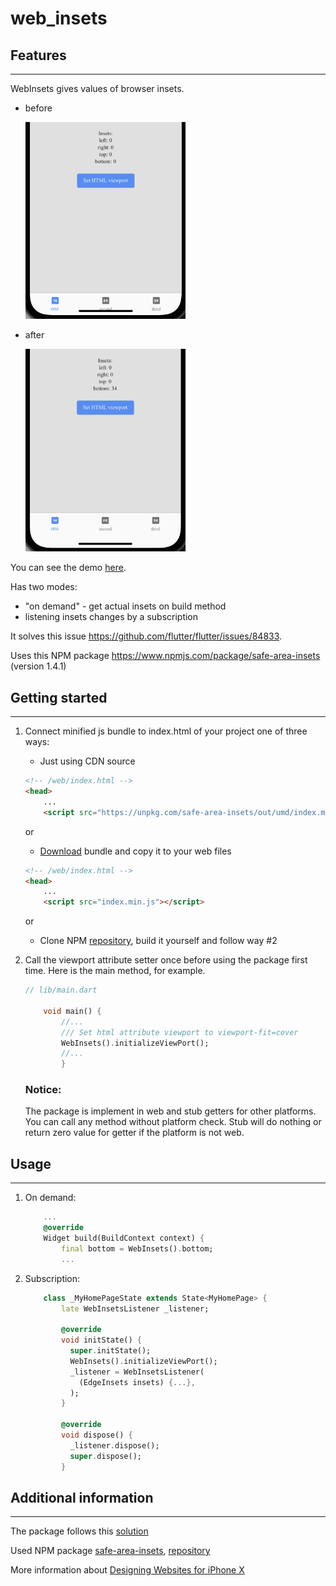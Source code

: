 # web_insets

## Features
***
WebInsets gives values of browser insets.

* before

    <img src="public/before.png" alt="before" width="256"/>

* after

    <img src="public/after.png" alt="after" width="256"/>

You can see the demo [here](https://andx2.github.io/web_insets). 

Has two modes:
* "on demand" - get actual insets on build method
* listening insets changes by a subscription

It solves this issue https://github.com/flutter/flutter/issues/84833. 

Uses this NPM package https://www.npmjs.com/package/safe-area-insets (version 1.4.1)

## Getting started
***
1. Connect minified js bundle to index.html of your project one of three ways:
    * Just using CDN source
    ```html
    <!-- /web/index.html -->
    <head>
        ...
        <script src="https://unpkg.com/safe-area-insets/out/umd/index.min.js"></script>
    ```
    or 

    * <p><a href="https://github.com/AndX2/web_insets/blob/master/js/index.min.js.zip" download>Download</a> bundle and copy it to your web files
    ```html
    <!-- /web/index.html -->
    <head>
        ...
        <script src="index.min.js"></script>
    ```

    or 

    * Clone NPM [repository](https://github.com/zhetengbiji/safeAreaInsets.git), build it yourself and follow way #2 

2. Call the viewport attribute setter once before using the package first time. Here is the main method, for example.
    ```dart
    // lib/main.dart

        void main() {
            //...
            /// Set html attribute viewport to viewport-fit=cover
            WebInsets().initializeViewPort();
            //...
            }
    ```
    ### Notice:
    The package is implement in web and stub getters for other platforms. You can call any method without platform check. Stub will do nothing or return zero value for getter if the platform is not web. 

## Usage
***
1. On demand:
    ```dart
        ...
        @override
        Widget build(BuildContext context) {
            final bottom = WebInsets().bottom;
            ...
    ```
2. Subscription:
    ```dart
        class _MyHomePageState extends State<MyHomePage> {
            late WebInsetsListener _listener;

            @override
            void initState() {
              super.initState();
              WebInsets().initializeViewPort();
              _listener = WebInsetsListener(
                (EdgeInsets insets) {...},
              );
            }

            @override
            void dispose() {
              _listener.dispose();
              super.dispose();
            }

    ```

## Additional information
***
The package follows this [solution](https://github.com/flutter/flutter/issues/84833#issuecomment-890540239)

Used NPM package [safe-area-insets](https://www.npmjs.com/package/safe-area-insets), [repository](https://github.com/zhetengbiji/safeAreaInsets)

More information about [Designing Websites for iPhone X](https://webkit.org/blog/7929/designing-websites-for-iphone-x/)
